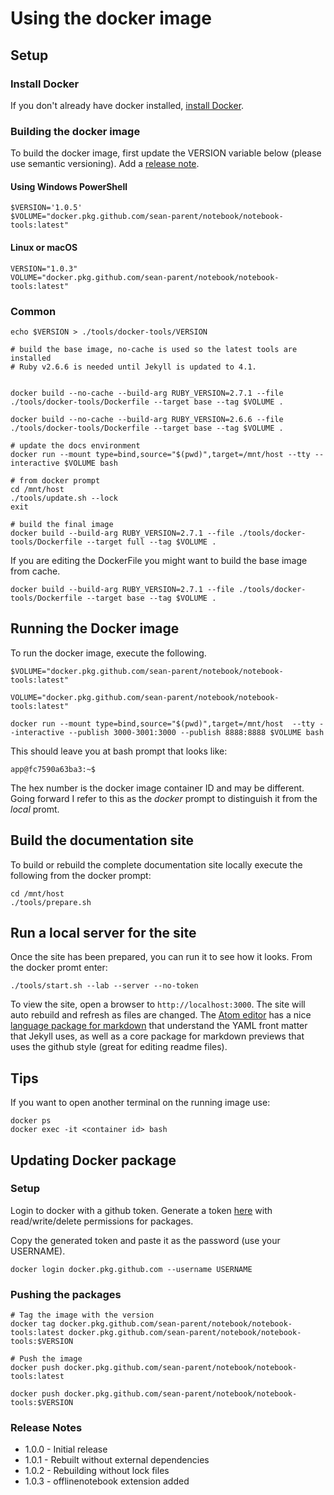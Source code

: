 # Using the docker image

## Setup

### Install Docker
If you don't already have docker installed, [install Docker](https://docs.docker.com/get-docker/).

### Building the docker image

To build the docker image, first update the VERSION variable below (please use semantic versioning). Add a [release note](#release-notes).

#### Using Windows PowerShell
```
$VERSION='1.0.5'
$VOLUME="docker.pkg.github.com/sean-parent/notebook/notebook-tools:latest"
```

#### Linux or macOS
```
VERSION="1.0.3"
VOLUME="docker.pkg.github.com/sean-parent/notebook/notebook-tools:latest"
```

### Common
```
echo $VERSION > ./tools/docker-tools/VERSION

# build the base image, no-cache is used so the latest tools are installed
# Ruby v2.6.6 is needed until Jekyll is updated to 4.1.


docker build --no-cache --build-arg RUBY_VERSION=2.7.1 --file ./tools/docker-tools/Dockerfile --target base --tag $VOLUME .

docker build --no-cache --build-arg RUBY_VERSION=2.6.6 --file ./tools/docker-tools/Dockerfile --target base --tag $VOLUME .

# update the docs environment
docker run --mount type=bind,source="$(pwd)",target=/mnt/host --tty --interactive $VOLUME bash

# from docker prompt
cd /mnt/host
./tools/update.sh --lock
exit

# build the final image
docker build --build-arg RUBY_VERSION=2.7.1 --file ./tools/docker-tools/Dockerfile --target full --tag $VOLUME .
```

If you are editing the DockerFile you might want to build the base image from cache.

```
docker build --build-arg RUBY_VERSION=2.7.1 --file ./tools/docker-tools/Dockerfile --target base --tag $VOLUME .
```

## Running the Docker image

To run the docker image, execute the following.

```
$VOLUME="docker.pkg.github.com/sean-parent/notebook/notebook-tools:latest"
```

```
VOLUME="docker.pkg.github.com/sean-parent/notebook/notebook-tools:latest"
```
```
docker run --mount type=bind,source="$(pwd)",target=/mnt/host  --tty --interactive --publish 3000-3001:3000 --publish 8888:8888 $VOLUME bash
```

This should leave you at bash prompt that looks like:

```
app@fc7590a63ba3:~$
```

The hex number is the docker image container ID and may be different. Going forward I refer to this as the _docker_ prompt to distinguish it from the _local_ promt.

## Build the documentation site

To build or rebuild the complete documentation site locally execute the following from the docker prompt:

```
cd /mnt/host
./tools/prepare.sh
```

## Run a local server for the site

Once the site has been prepared, you can run it to see how it looks. From the docker promt enter:

```
./tools/start.sh --lab --server --no-token
```

To view the site, open a browser to `http://localhost:3000`. The site will auto rebuild and refresh as files are changed. The [Atom editor](https://atom.io/) has a nice [language package for markdown](https://atom.io/packages/language-markdown) that understand the YAML front matter that Jekyll uses, as well as a core package for markdown previews that uses the github style (great for editing readme files).

## Tips

If you want to open another terminal on the running image use:

```
docker ps
docker exec -it <container id> bash
```

## Updating Docker package

### Setup

Login to docker with a github token. Generate a token [here](https://github.com/settings/tokens) with read/write/delete permissions for packages.

Copy the generated token and paste it as the password (use your USERNAME).
```
docker login docker.pkg.github.com --username USERNAME
```

### Pushing the packages

```
# Tag the image with the version
docker tag docker.pkg.github.com/sean-parent/notebook/notebook-tools:latest docker.pkg.github.com/sean-parent/notebook/notebook-tools:$VERSION

# Push the image
docker push docker.pkg.github.com/sean-parent/notebook/notebook-tools:latest

docker push docker.pkg.github.com/sean-parent/notebook/notebook-tools:$VERSION
```

### Release Notes

- 1.0.0 - Initial release
- 1.0.1 - Rebuilt without external dependencies
- 1.0.2 - Rebuilding without lock files
- 1.0.3 - offlinenotebook extension added

